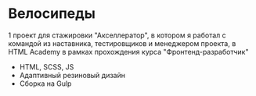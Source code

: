 # Велосипеды

1 проект для стажировки "Акселлератор", в котором я работал с командой из наставника, тестировщиков и менеджером проекта, в HTML Academy в рамках прохождения курса "Фронтенд-разработчик"

- HTML, SCSS, JS
- Адаптивный резиновый дизайн
- Сборка на Gulp
